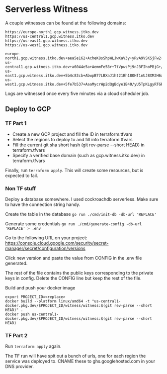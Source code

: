 # Serverless Witness

A couple witnesses can be found at the following domains:

```
https://europe-north1.gcp.witness.itko.dev
https://us-central1.gcp.witness.itko.dev
https://us-east1.gcp.witness.itko.dev
https://us-west1.gcp.witness.itko.dev
```

```
europe-north1.gcp.witness.itko.dev+aea5e162+AcheK8sShpWLJwXaV3y+yRvA9VSKSjFw2+I/2wNaV6qO
us-central1.gcp.witness.itko.dev+a6044e5a+AemmFe58r+TtVpwsPj9nJ3FIhoPBjG+/dbHrUN0Bi1JQ
us-east1.gcp.witness.itko.dev+5b4c83cb+AbwpB77LBXaJ1ht21Bh18OHf1nUJ8XM2H6x67Fe56gq7
us-west1.gcp.witness.itko.dev+5fe7b537+AaaMycrWp2dQgBdye1B40/yU5TpKLgyRTGP5YiFl+jRK
```

Logs are witnessed once every five minutes via a cloud scheduler job.

## Deploy to GCP

### TF Part 1

- Create a new GCP project and fill the ID in terraform.tfvars
- Select the regions to deploy to and fill into terraform.tfvars
- Fill the current git sha short hash (git rev-parse --short HEAD) in terraform.tfvars
- Specify a verified base domain (such as gcp.witness.itko.dev) in terraform.tfvars

Finally, run `terraform apply`. This will create some resources, but is expected to fail.

### Non TF stuff

Deploy a database somewhere. I used cockroachdb serverless. Make sure to have the connection string handy.

Create the table in the database `go run ./cmd/init-db -db-url 'REPLACE'`

Generate some credentials
`go run ./cmd/generate-config -db-url 'REPLACE' > .env`

Go to the following URL on your project:
https://console.cloud.google.com/security/secret-manager/secret/configuration/versions

Click new version and paste the value from CONFIG in the .env file generated.

The rest of the file contains the public keys corresponding to the private keys in config. Delete the CONFIG line but keep the rest of the file.

Build and push your docker image

```
export PROJECT_ID=<replace>
docker build --platform linux/amd64 -t "us-central1-docker.pkg.dev/$PROJECT_ID/witness/witness:$(git rev-parse --short HEAD)" .
docker push us-central1-docker.pkg.dev/$PROJECT_ID/witness/witness:$(git rev-parse --short HEAD)
```

### TF Part 2

Run `terraform apply` again.

The TF run will have spit out a bunch of urls, one for each region the service was deployed to. CNAME these to ghs.googlehosted.com in your DNS provider.
